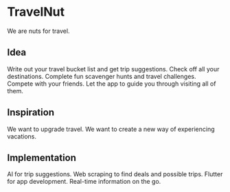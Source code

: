 # TravelNut

We are nuts for travel.

## Idea

Write out your travel bucket list and get trip suggestions. Check off all your destinations. Complete fun scavenger hunts and travel challenges. Compete with your friends. Let the app to guide you through visiting all of them.

## Inspiration

We want to upgrade travel. We want to create a new way of experiencing vacations.

## Implementation

AI for trip suggestions. Web scraping to find deals and possible trips. Flutter for app development. Real-time information on the go.
